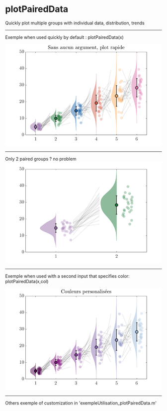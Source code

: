 # plotPairedData
Quickly plot multiple groups with individual data, distribution, trends
________________________
Exemple when used quickly by default : plotPairedData(x)

![alt text](https://github.com/PabRD/plotPairedData/blob/main/gitHub_ExempleDefault.png)

____________________________
Only 2 paired groups ? no problem
![alt text](https://github.com/PabRD/plotPairedData/blob/main/gitHub_Exemple3.png)

_________________________
Exemple when used with a second input that specifies color: plotPairedData(x,col)

![alt text](https://github.com/PabRD/plotPairedData/blob/main/gitHub_Exemple2.png)


________________________

Others exemple of customization in 'exempleUtilisation_plotPairedData.m'
